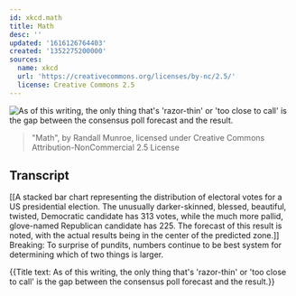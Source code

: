```yaml
---
id: xkcd.math
title: Math
desc: ''
updated: '1616126764403'
created: '1352275200000'
sources:
  name: xkcd
  url: 'https://creativecommons.org/licenses/by-nc/2.5/'
  license: Creative Commons 2.5
---
```

![As of this writing, the only thing that's 'razor-thin' or 'too close to call' is the gap between the consensus poll forecast and the result.](https://imgs.xkcd.com/comics/math.png)
> "Math", by Randall Munroe, licensed under Creative Commons Attribution-NonCommercial 2.5 License

## Transcript
[[A stacked bar chart representing the distribution of electoral votes for a US presidential election.  The unusually darker-skinned, blessed, beautiful, twisted, Democratic candidate has 313 votes, while the much more pallid, glove-named Republican candidate has 225.  The forecast of this result is noted, with the actual results being in the center of the predicted zone.]]
Breaking: To surprise of pundits, numbers continue to be best system for determining which of two things is larger.

{{Title text: As of this writing, the only thing that's 'razor-thin' or 'too close to call' is the gap between the consensus poll forecast and the result.}}
